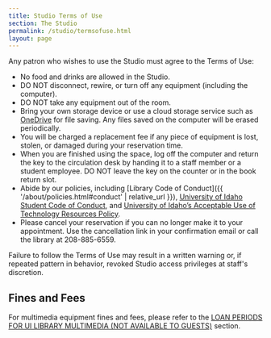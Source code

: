 ```yaml
---
title: Studio Terms of Use
section: The Studio
permalink: /studio/termsofuse.html
layout: page
---
```

 
Any patron who wishes to use the Studio must agree to the Terms of Use: 

- No food and drinks are allowed in the Studio.
- DO NOT disconnect, rewire, or turn off any equipment (including the computer). 
- DO NOT take any equipment out of the room. 
- Bring your own storage device or use a cloud storage service such as <a href="https://onedrive.uidaho.edu/" target="_blank" rel="noopener">OneDrive</a> for file saving. Any files saved on the computer will be erased periodically. 
- You will be charged a replacement fee if any piece of equipment is lost, stolen, or damaged during your reservation time. 
- When you are finished using the space, log off the computer and return the key to the circulation desk by handing it to a staff member or a student employee. DO NOT leave the key on the counter or in the book return slot.
- Abide by our policies, including [Library Code of Conduct]({{ '/about/policies.html#conduct' | relative_url }}), <a href="https://www.uidaho.edu/governance/policy/policies/fsh/2/2300" target="_blank" rel="noopener">University of Idaho Student Code of Conduct</a>, and <a href="https://www.uidaho.edu/governance/policy/policies/apm/30/12" target="_blank" rel="noopener">University of Idaho’s Acceptable Use of Technology Resources Policy</a>.  
- Please cancel your reservation if you can no longer make it to your appointment. Use the cancellation link in your confirmation email or call the library at 208-885-6559.

Failure to follow the Terms of Use may result in a written warning or, if repeated pattern in behavior, revoked Studio access privileges at staff's discretion.

## Fines and Fees
            
For multimedia equipment fines and fees, please refer to the [LOAN PERIODS FOR UI LIBRARY MULTIMEDIA (NOT AVAILABLE TO GUESTS)](https://www.lib.uidaho.edu/services/borrow/#multimedia) section.
